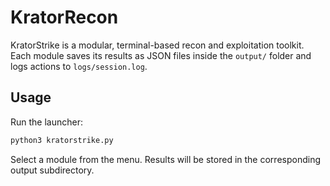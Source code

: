 # KratorRecon

KratorStrike is a modular, terminal-based recon and exploitation toolkit. Each module saves its results as JSON files inside the `output/` folder and logs actions to `logs/session.log`.

## Usage

Run the launcher:

```bash
python3 kratorstrike.py
```

Select a module from the menu. Results will be stored in the corresponding output subdirectory.
